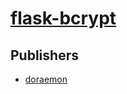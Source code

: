 # [flask-bcrypt](https://pypi.org/project/flask-bcrypt)



## Publishers
- [doraemon](https://pypi.org/user/doraemon)

